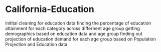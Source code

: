# California-Education
initital cleaning for education data finding the percentage of education attainment for each category across differnent age group getting demographics based on education data and age group finding out projection of education demand for each age group based on Population Projection and Education data
